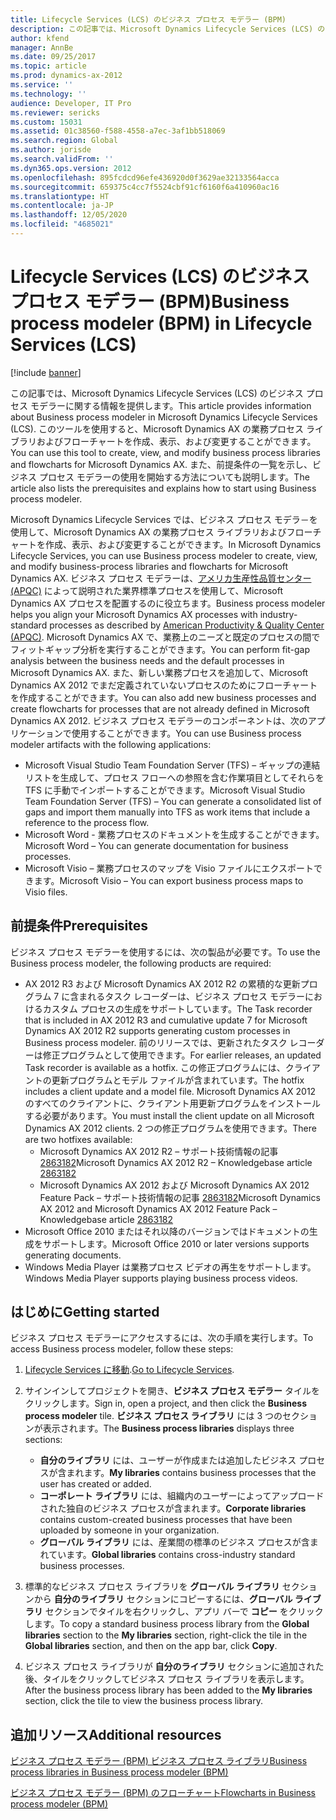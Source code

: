 ```yaml
---
title: Lifecycle Services (LCS) のビジネス プロセス モデラー (BPM)
description: この記事では、Microsoft Dynamics Lifecycle Services (LCS) のビジネス プロセス モデラーに関する情報を提供します。 このツールを使用すると、Microsoft Dynamics AX の業務プロセス ライブラリおよびフローチャートを作成、表示、および変更することができます。 また、前提条件の一覧を示し、ビジネス プロセス モデラーの使用を開始する方法についても説明します。
author: kfend
manager: AnnBe
ms.date: 09/25/2017
ms.topic: article
ms.prod: dynamics-ax-2012
ms.service: ''
ms.technology: ''
audience: Developer, IT Pro
ms.reviewer: sericks
ms.custom: 15031
ms.assetid: 01c38560-f588-4558-a7ec-3af1bb518069
ms.search.region: Global
ms.author: jorisde
ms.search.validFrom: ''
ms.dyn365.ops.version: 2012
ms.openlocfilehash: 895fcdcd96efe436920d0f3629ae32133564acca
ms.sourcegitcommit: 659375c4cc7f5524cbf91cf6160f6a410960ac16
ms.translationtype: HT
ms.contentlocale: ja-JP
ms.lasthandoff: 12/05/2020
ms.locfileid: "4685021"
---
```

# <a name="business-process-modeler-bpm-in-lifecycle-services-lcs"></a><span data-ttu-id="2e212-105">Lifecycle Services (LCS) のビジネス プロセス モデラー (BPM)</span><span class="sxs-lookup"><span data-stu-id="2e212-105">Business process modeler (BPM) in Lifecycle Services (LCS)</span></span>

[!include [banner](../../includes/banner.md)]

<span data-ttu-id="2e212-106">この記事では、Microsoft Dynamics Lifecycle Services (LCS) のビジネス プロセス モデラーに関する情報を提供します。</span><span class="sxs-lookup"><span data-stu-id="2e212-106">This article provides information about Business process modeler in Microsoft Dynamics Lifecycle Services (LCS).</span></span> <span data-ttu-id="2e212-107">このツールを使用すると、Microsoft Dynamics AX の業務プロセス ライブラリおよびフローチャートを作成、表示、および変更することができます。</span><span class="sxs-lookup"><span data-stu-id="2e212-107">You can use this tool to create, view, and modify business process libraries and flowcharts for Microsoft Dynamics AX.</span></span> <span data-ttu-id="2e212-108">また、前提条件の一覧を示し、ビジネス プロセス モデラーの使用を開始する方法についても説明します。</span><span class="sxs-lookup"><span data-stu-id="2e212-108">The article also lists the prerequisites and explains how to start using Business process modeler.</span></span>

<span data-ttu-id="2e212-109">Microsoft Dynamics Lifecycle Services では、ビジネス プロセス モデラ－を使用して、Microsoft Dynamics AX の業務プロセス ライブラリおよびフローチャートを作成、表示、および変更することができます。</span><span class="sxs-lookup"><span data-stu-id="2e212-109">In Microsoft Dynamics Lifecycle Services, you can use Business process modeler to create, view, and modify business-process libraries and flowcharts for Microsoft Dynamics AX.</span></span> <span data-ttu-id="2e212-110">ビジネス プロセス モデラーは、[アメリカ生産性品質センター (APQC)](http://www.apqc.org/) によって説明された業界標準プロセスを使用して、Microsoft Dynamics AX プロセスを配置するのに役立ちます。</span><span class="sxs-lookup"><span data-stu-id="2e212-110">Business process modeler helps you align your Microsoft Dynamics AX processes with industry-standard processes as described by [American Productivity & Quality Center (APQC)](http://www.apqc.org/).</span></span> <span data-ttu-id="2e212-111">Microsoft Dynamics AX で、業務上のニーズと既定のプロセスの間でフィットギャップ分析を実行することができます。</span><span class="sxs-lookup"><span data-stu-id="2e212-111">You can perform fit-gap analysis between the business needs and the default processes in Microsoft Dynamics AX.</span></span> <span data-ttu-id="2e212-112">また、新しい業務プロセスを追加して、Microsoft Dynamics AX 2012 でまだ定義されていないプロセスのためにフローチャートを作成することができます。</span><span class="sxs-lookup"><span data-stu-id="2e212-112">You can also add new business processes and create flowcharts for processes that are not already defined in Microsoft Dynamics AX 2012.</span></span> <span data-ttu-id="2e212-113">ビジネス プロセス モデラーのコンポーネントは、次のアプリケーションで使用することができます。</span><span class="sxs-lookup"><span data-stu-id="2e212-113">You can use Business process modeler artifacts with the following applications:</span></span>

-   <span data-ttu-id="2e212-114">Microsoft Visual Studio Team Foundation Server (TFS) – ギャップの連結リストを生成して、プロセス フローへの参照を含む作業項目としてそれらを TFS に手動でインポートすることができます。</span><span class="sxs-lookup"><span data-stu-id="2e212-114">Microsoft Visual Studio Team Foundation Server (TFS) – You can generate a consolidated list of gaps and import them manually into TFS as work items that include a reference to the process flow.</span></span>
-   <span data-ttu-id="2e212-115">Microsoft Word - 業務プロセスのドキュメントを生成することができます。</span><span class="sxs-lookup"><span data-stu-id="2e212-115">Microsoft Word – You can generate documentation for business processes.</span></span>
-   <span data-ttu-id="2e212-116">Microsoft Visio – 業務プロセスのマップを Visio ファイルにエクスポートできます。</span><span class="sxs-lookup"><span data-stu-id="2e212-116">Microsoft Visio – You can export business process maps to Visio files.</span></span>

## <a name="prerequisites"></a><span data-ttu-id="2e212-117">前提条件</span><span class="sxs-lookup"><span data-stu-id="2e212-117">Prerequisites</span></span>
<span data-ttu-id="2e212-118">ビジネス プロセス モデラーを使用するには、次の製品が必要です。</span><span class="sxs-lookup"><span data-stu-id="2e212-118">To use the Business process modeler, the following products are required:</span></span>

-   <span data-ttu-id="2e212-119">AX 2012 R3 および Microsoft Dynamics AX 2012 R2 の累積的な更新プログラム 7 に含まれるタスク レコーダーは、ビジネス プロセス モデラーにおけるカスタム プロセスの生成をサポートしています。</span><span class="sxs-lookup"><span data-stu-id="2e212-119">The Task recorder that is included in AX 2012 R3 and cumulative update 7 for Microsoft Dynamics AX 2012 R2 supports generating custom processes in Business process modeler.</span></span> <span data-ttu-id="2e212-120">前のリリースでは、更新されたタスク レコーダーは修正プログラムとして使用できます。</span><span class="sxs-lookup"><span data-stu-id="2e212-120">For earlier releases, an updated Task recorder is available as a hotfix.</span></span> <span data-ttu-id="2e212-121">この修正プログラムには、クライアントの更新プログラムとモデル ファイルが含まれています。</span><span class="sxs-lookup"><span data-stu-id="2e212-121">The hotfix includes a client update and a model file.</span></span> <span data-ttu-id="2e212-122">Microsoft Dynamics AX 2012 のすべてのクライアントに、クライアント用更新プログラムをインストールする必要があります。</span><span class="sxs-lookup"><span data-stu-id="2e212-122">You must install the client update on all Microsoft Dynamics AX 2012 clients.</span></span> <span data-ttu-id="2e212-123">2 つの修正プログラムを使用できます。</span><span class="sxs-lookup"><span data-stu-id="2e212-123">There are two hotfixes available:</span></span>
    -   <span data-ttu-id="2e212-124">Microsoft Dynamics AX 2012 R2 – サポート技術情報の記事 [2863182](https://go.microsoft.com/fwlink/?LinkId=309911)</span><span class="sxs-lookup"><span data-stu-id="2e212-124">Microsoft Dynamics AX 2012 R2 – Knowledgebase article [2863182](https://go.microsoft.com/fwlink/?LinkId=309911)</span></span>
    -   <span data-ttu-id="2e212-125">Microsoft Dynamics AX 2012 および Microsoft Dynamics AX 2012 Feature Pack – サポート技術情報の記事 [2863182](https://go.microsoft.com/fwlink/?LinkId=309910)</span><span class="sxs-lookup"><span data-stu-id="2e212-125">Microsoft Dynamics AX 2012 and Microsoft Dynamics AX 2012 Feature Pack – Knowledgebase article [2863182](https://go.microsoft.com/fwlink/?LinkId=309910)</span></span>
-   <span data-ttu-id="2e212-126">Microsoft Office 2010 またはそれ以降のバージョンではドキュメントの生成をサポートします。</span><span class="sxs-lookup"><span data-stu-id="2e212-126">Microsoft Office 2010 or later versions supports generating documents.</span></span>
-   <span data-ttu-id="2e212-127">Windows Media Player は業務プロセス ビデオの再生をサポートします。</span><span class="sxs-lookup"><span data-stu-id="2e212-127">Windows Media Player supports playing business process videos.</span></span>

## <a name="getting-started"></a><span data-ttu-id="2e212-128">はじめに</span><span class="sxs-lookup"><span data-stu-id="2e212-128">Getting started</span></span>
<span data-ttu-id="2e212-129">ビジネス プロセス モデラーにアクセスするには、次の手順を実行します。</span><span class="sxs-lookup"><span data-stu-id="2e212-129">To access Business process modeler, follow these steps:</span></span>

1.  <span data-ttu-id="2e212-130">[Lifecycle Services に移動](https://lcs.dynamics.com).</span><span class="sxs-lookup"><span data-stu-id="2e212-130">[Go to Lifecycle Services](https://lcs.dynamics.com).</span></span>
2.  <span data-ttu-id="2e212-131">サインインしてプロジェクトを開き、**ビジネス プロセス モデラー** タイルをクリックします。</span><span class="sxs-lookup"><span data-stu-id="2e212-131">Sign in, open a project, and then click the **Business process modeler** tile.</span></span> <span data-ttu-id="2e212-132">**ビジネス プロセス ライブラリ** には 3 つのセクションが表示されます。</span><span class="sxs-lookup"><span data-stu-id="2e212-132">The **Business process libraries** displays three sections:</span></span>
    -   <span data-ttu-id="2e212-133">**自分のライブラリ** には、ユーザーが作成または追加したビジネス プロセスが含まれます。</span><span class="sxs-lookup"><span data-stu-id="2e212-133">**My libraries** contains business processes that the user has created or added.</span></span>
    -   <span data-ttu-id="2e212-134">**コーポレート ライブラリ** には、組織内のユーザーによってアップロードされた独自のビジネス プロセスが含まれます。</span><span class="sxs-lookup"><span data-stu-id="2e212-134">**Corporate libraries** contains custom-created business processes that have been uploaded by someone in your organization.</span></span>
    -   <span data-ttu-id="2e212-135">**グローバル ライブラリ** には、産業間の標準のビジネス プロセスが含まれています。</span><span class="sxs-lookup"><span data-stu-id="2e212-135">**Global libraries** contains cross-industry standard business processes.</span></span>

3.  <span data-ttu-id="2e212-136">標準的なビジネス プロセス ライブラリを **グローバル ライブラリ** セクションから **自分のライブラリ** セクションにコピーするには、**グローバル ライブラリ** セクションでタイルを右クリックし、アプリ バーで **コピー** をクリックします。</span><span class="sxs-lookup"><span data-stu-id="2e212-136">To copy a standard business process library from the **Global libraries** section to the **My libraries** section, right-click the tile in the **Global libraries** section, and then on the app bar, click **Copy**.</span></span>
4.  <span data-ttu-id="2e212-137">ビジネス プロセス ライブラリが **自分のライブラリ** セクションに追加された後、タイルをクリックしてビジネス プロセス ライブラリを表示します。</span><span class="sxs-lookup"><span data-stu-id="2e212-137">After the business process library has been added to the **My libraries** section, click the tile to view the business process library.</span></span>


<a name="additional-resources"></a><span data-ttu-id="2e212-138">追加リソース</span><span class="sxs-lookup"><span data-stu-id="2e212-138">Additional resources</span></span>
--------

[<span data-ttu-id="2e212-139">ビジネス プロセス モデラー (BPM) ビジネス プロセス ライブラリ</span><span class="sxs-lookup"><span data-stu-id="2e212-139">Business process libraries in Business process modeler (BPM)</span></span>](../business-process-libraries-business-process-modeler.md)

[<span data-ttu-id="2e212-140">ビジネス プロセス モデラー (BPM) のフローチャート</span><span class="sxs-lookup"><span data-stu-id="2e212-140">Flowcharts in Business process modeler (BPM)</span></span>](../flowcharts-business-process-modeler.md)




